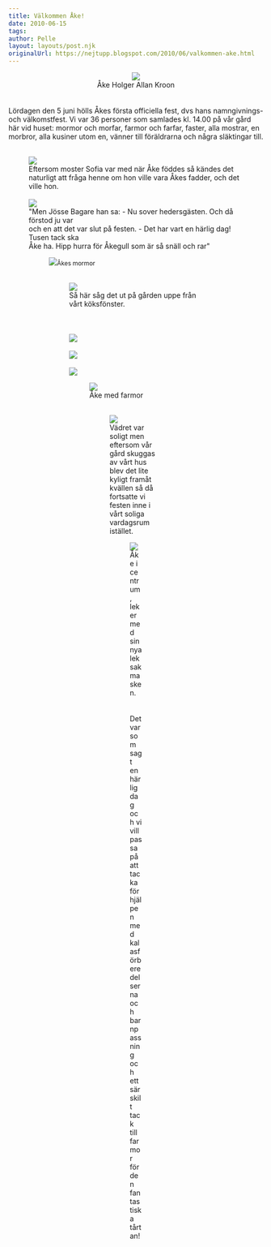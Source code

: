 ```yaml
---
title: Välkommen Åke!
date: 2010-06-15
tags: 	
author: Pelle
layout: layouts/post.njk
originalUrl: https://nejtupp.blogspot.com/2010/06/valkommen-ake.html
---
```


<div style="text-align: center;"><img src="../../../../img/Jenny+Kroons+foton-DSC_0086.jpg">
	<figcaption>Åke Holger Allan Kroon<br><br></span></span></div><br>Lördagen den 5 juni hölls Åkes första officiella fest, dvs hans  namngivnings- och välkomstfest. Vi var 36 personer som samlades kl.  14.00 på vår gård här vid huset: mormor och morfar, farmor och farfar,  faster, alla mostrar, en morbror, alla kusiner utom en, vänner till  föräldrarna och några släktingar till.<br><br>

<figure>
	<img src="../../../../img/Jenny+Kroons+foton-DSC_0098.jpg">
	<figcaption>Eftersom moster Sofia var med när Åke föddes så kändes det<br>naturligt att fråga henne om hon ville vara Åkes fadder, och det ville hon.<br><br></span> </span></div><img src="../../../../img/Jenny+Kroons+foton-DSC_0102.jpg">
	<figcaption>"Men Jösse Bagare han sa: - Nu sover hedersgästen. Och då förstod ju var<br>och en att det var slut på festen. - Det har vart en härlig dag! Tusen tack ska<br>Åke ha. Hipp hurra för Åkegull som är så snäll och rar"</span> </span></div><br>

<figure>
	<img src="../../../../img/Jenny+Kroons+foton-DSC_0080.jpg"><span style="font-size:85%;">Åkes mormor</span><br><br></div>

<figure>
	<img src="../../../../img/%C3%85kes+namngivning-_MG_0501.jpg">
	<figcaption>Så här såg det ut på gården uppe från vårt köksfönster.<br><br><br><br></span></span></div><img src="../../../../img/Jenny+Kroons+foton-DSC_0118.jpg"><br><br><img src="../../../../img/%C3%85kes+namngivning-_MG_0519.jpg"><br><br><img src="../../../../img/%C3%85kes+namngivning-_MG_0521.jpg"><br>

<figure>
	<img src="../../../../img/Jenny+Kroons+foton-DSC_0116.jpg">
	<figcaption>Åke med farmor<br><br></span> </span></div>

<figure>
	<img src="../../../../img/%C3%85kes+namngivning-_MG_0526.jpg">
	<figcaption>Vädret var soligt men eftersom  vår gård skuggas av vårt hus blev det lite<br>kyligt framåt kvällen så då  fortsatte vi festen inne i vårt soliga vardagsrum istället.</span> </span></div>

<figure>
	<img src="../../../../img/%C3%85kes+namngivning-_MG_0540.jpg">
	<figcaption>Åke i centrum, leker med sin nya leksak masken.</span></span><br><br><br><div style="text-align: left;">Det var som sagt en härlig dag och vi vill passa på att tacka för hjälpen med kalasförberedelserna och barnpassning och ett särskilt tack till farmor för den fantastiska tårtan!<br></div><div style="text-align: left;">
	<figcaption></span></span></div></div>
